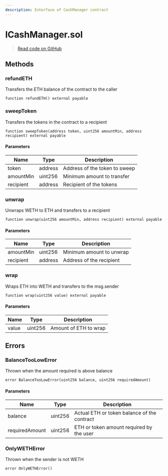 ```yaml
---
description: Interface of CashManager contract
---
```


# ICashManager.sol
> [Read code on GitHub](https://github.com/primitivefinance/rmm-manager/blob/main/contracts/interfaces/ICashManager.sol)





## Methods

### refundETH

Transfers the ETH balance of the contract to the caller

```solidity title="Solidity"
function refundETH() external payable
```





### sweepToken

Transfers the tokens in the contract to a recipient

```solidity title="Solidity"
function sweepToken(address token, uint256 amountMin, address recipient) external payable
```




#### Parameters

| Name | Type | Description |
|---|---|---|
| token | address | Address of the token to sweep |
| amountMin | uint256 | Minimum amount to transfer |
| recipient | address | Recipient of the tokens |

### unwrap

Unwraps WETH to ETH and transfers to a recipient

```solidity title="Solidity"
function unwrap(uint256 amountMin, address recipient) external payable
```




#### Parameters

| Name | Type | Description |
|---|---|---|
| amountMin | uint256 | Minimum amount to unwrap |
| recipient | address | Address of the recipient |

### wrap

Wraps ETH into WETH and transfers to the msg.sender

```solidity title="Solidity"
function wrap(uint256 value) external payable
```




#### Parameters

| Name | Type | Description |
|---|---|---|
| value | uint256 | Amount of ETH to wrap |




## Errors

### BalanceTooLowError

Thrown when the amount required is above balance

```solidity title="Solidity"
error BalanceTooLowError(uint256 balance, uint256 requiredAmount)
```




#### Parameters

| Name | Type | Description |
|---|---|---|
| balance | uint256 | Actual ETH or token balance of the contract |
| requiredAmount | uint256 | ETH or token amount required by the user |

### OnlyWETHError

Thrown when the sender is not WETH

```solidity title="Solidity"
error OnlyWETHError()
```






